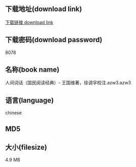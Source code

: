 ## 下载地址(download link)
[下载链接 download link](https://voluble-croquembouche-d321dc.netlify.app/?s=%E4%BA%BA%E9%97%B4%E8%AF%8D%E8%AF%9D%EF%BC%88%E5%9B%BD%E6%B0%91%E9%98%85%E8%AF%BB%E7%BB%8F%E5%85%B8%EF%BC%89-+%E7%8E%8B%E5%9B%BD%E7%BB%B4%E8%91%97%EF%BC%8C%E5%BE%90%E8%B0%83%E5%AD%9A%E6%A0%A1%E6%B3%A8.azw3)

## 下载密码(download password)
8078

## 名称(book name)
人间词话（国民阅读经典）- 王国维著，徐调孚校注.azw3.azw3

## 语言(language)
chinese

## MD5


## 大小(filesize)
4.9 MB
